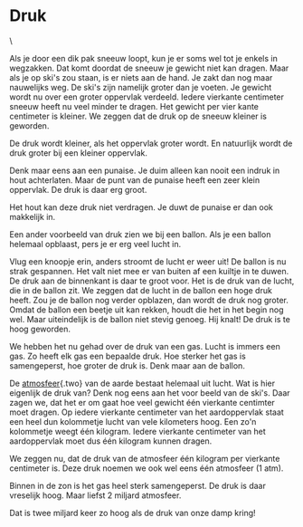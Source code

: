 # Druk

\

Als je door een dik pak sneeuw loopt, kun je er soms wel tot je enkels
in wegzakken. Dat komt doordat de sneeuw je gewicht niet kan dragen.
Maar als je op ski\'s zou staan, is er niets aan de hand. Je zakt dan
nog maar nauwelijks weg. De ski\'s zijn namelijk groter dan je voeten.
Je gewicht wordt nu over een groter oppervlak verdeeld. Iedere vierkante
centimeter sneeuw heeft nu veel minder te dragen. Het gewicht per vier
kante centimeter is kleiner. We zeggen dat de druk op de sneeuw kleiner
is geworden.

De druk wordt kleiner, als het oppervlak groter wordt. En natuurlijk
wordt de druk groter bij een kleiner oppervlak.

Denk maar eens aan een punaise. Je duim alleen kan nooit een indruk in
hout achterlaten. Maar de punt van de punaise heeft een zeer klein
oppervlak. De druk is daar erg groot.

Het hout kan deze druk niet verdragen. Je duwt de punaise er dan ook
makkelijk in.

Een ander voorbeeld van druk zien we bij een ballon. Als je een ballon
helemaal opblaast, pers je er erg veel lucht in.

Vlug een knoopje erin, anders stroomt de lucht er weer uit! De ballon is
nu strak gespannen. Het valt niet mee er van buiten af een kuiltje in te
duwen. De druk aan de binnenkant is daar te groot voor. Het is de druk
van de lucht, die in de ballon zit. We zeggen dat de lucht in de ballon
een hoge druk heeft. Zou je de ballon nog verder opblazen, dan wordt de
druk nog groter. Omdat de ballon een beetje uit kan rekken, houdt die
het in het begin nog wel. Maar uiteindelijk is de ballon niet stevig
genoeg. Hij knalt! De druk is te hoog geworden.

We hebben het nu gehad over de druk van een gas. Lucht is immers een
gas. Zo heeft elk gas een bepaalde druk. Hoe sterker het gas is
samengeperst, hoe groter de druk is. Denk maar aan de ballon.

De [atmosfeer](atmosfeer.html){.two} van de aarde bestaat helemaal uit
lucht. Wat is hier eigenlijk de druk van? Denk nog eens aan het voor
beeld van de ski\'s. Daar zagen we, dat het er om gaat hoe veel gewicht
één vierkante centimter moet dragen. Op iedere vierkante centimeter van
het aardoppervlak staat een heel dun kolommetje lucht van vele
kilometers hoog. Een zo\'n kolommetje weegt één kilogram. Iedere
vierkante centimeter van het aardoppervlak moet dus één kilogram kunnen
dragen.

We zeggen nu, dat de druk van de atmosfeer één kilogram per vierkante
centimeter is. Deze druk noemen we ook wel eens één atmosfeer (1 atm).

Binnen in de zon is het gas heel sterk samengeperst. De druk is daar
vreselijk hoog. Maar liefst 2 miljard atmosfeer.

Dat is twee miljard keer zo hoog als de druk van onze damp kring!

